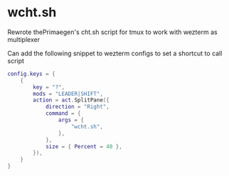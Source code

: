 # wcht.sh
Rewrote thePrimaegen's cht.sh script for tmux to work with wezterm as multiplexer

Can add the following snippet to wezterm configs to set a shortcut to call script
```lua
config.keys = {
	{
		key = "?",
		mods = "LEADER|SHIFT",
		action = act.SplitPane({
			direction = "Right",
			command = {
				args = {
					"wcht.sh",
				},
			},
			size = { Percent = 40 },
		}),
	}
}
```
